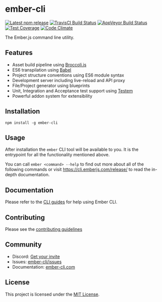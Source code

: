 
ember-cli
==============================================================================

[![Latest npm release][npm-badge]][npm-badge-url]
[![TravisCI Build Status][travis-badge]][travis-badge-url]
[![AppVeyor Build Status][appveyor-badge]][appveyor-badge-url]
[![Test Coverage][coveralls-badge]][coveralls-badge-url]
[![Code Climate][codeclimate-badge]][codeclimate-badge-url]

[logo]: https://avatars0.githubusercontent.com/u/10262982?v=3&s=150
[npm-badge]: https://img.shields.io/npm/v/ember-cli.svg
[npm-badge-url]: https://www.npmjs.com/package/ember-cli
[travis-badge]: https://img.shields.io/travis/ember-cli/ember-cli/master.svg?label=TravisCI
[travis-badge-url]: https://travis-ci.org/ember-cli/ember-cli
[appveyor-badge]: https://img.shields.io/appveyor/ci/embercli/ember-cli/master.svg?label=AppVeyor
[appveyor-badge-url]: https://ci.appveyor.com/project/embercli/ember-cli/branch/master
[coveralls-badge]: https://img.shields.io/coveralls/ember-cli/ember-cli/master.svg
[coveralls-badge-url]: https://coveralls.io/github/ember-cli/ember-cli
[codeclimate-badge]: https://codeclimate.com/github/ember-cli/ember-cli/badges/gpa.svg
[codeclimate-badge-url]: https://codeclimate.com/github/ember-cli/ember-cli

The Ember.js command line utility.


Features
------------------------------------------------------------------------------

- Asset build pipeline using [Broccoli.js](https://broccoli.build/)
- ES6 transpilation using [Babel](https://babeljs.io/)
- Project structure conventions using ES6 module syntax
- Development server including live-reload and API proxy
- File/Project generator using blueprints
- Unit, Integration and Acceptance test support using
  [Testem](https://github.com/testem/testem)
- Powerful addon system for extensibility


Installation
------------------------------------------------------------------------------

```
npm install -g ember-cli
```

Usage
------------------------------------------------------------------------------

After installation the `ember` CLI tool will be available to you. It is the
entrypoint for all the functionality mentioned above.

You can call `ember <command> --help` to find out more about all of the
following commands or visit <https://cli.emberjs.com/release/> to read
the in-depth documentation.


Documentation
------------------------------------------------------------------------------
Please refer to the [CLI guides](https://cli.emberjs.com/release/) for help using Ember CLI.

Contributing
------------------------------------------------------------------------------
Please see the [contributing guidelines](https://github.com/ember-cli/ember-cli/blob/master/CONTRIBUTING.md)


Community
------------------------------------------------------------------------------

- Discord: [Get your invite](https://discordapp.com/invite/zT3asNS)
- Issues: [ember-cli/issues](https://github.com/ember-cli/ember-cli/issues)
- Documentation: [ember-cli.com](https://cli.emberjs.com/release/)



License
------------------------------------------------------------------------------

This project is licensed under the [MIT License](LICENSE).
